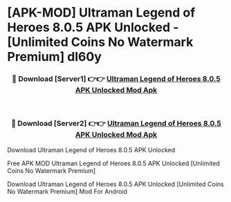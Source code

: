 # [APK-MOD] Ultraman  Legend of Heroes 8.0.5 APK Unlocked - [Unlimited Coins No Watermark Premium] dl60y



<div align="center">
<h3>🔴 Download [Server1] 👉👉 <a href="https://momento.my/?title=Ultraman__Legend_of_Heroes_8.0.5_APK_Unlocked">Ultraman  Legend of Heroes 8.0.5 APK Unlocked Mod Apk</a></h3><br>

<h3>🔴 Download [Server2] 👉👉 <a href="https://momento.my/?title=Ultraman__Legend_of_Heroes_8.0.5_APK_Unlocked">Ultraman  Legend of Heroes 8.0.5 APK Unlocked Mod Apk</a></h3>
</div>



Download Ultraman  Legend of Heroes 8.0.5 APK Unlocked 

Free APK MOD Ultraman  Legend of Heroes 8.0.5 APK Unlocked [Unlimited Coins No Watermark Premium]

Download Ultraman  Legend of Heroes 8.0.5 APK Unlocked [Unlimited Coins No Watermark Premium] Mod For Android
